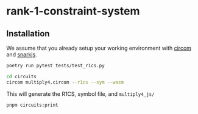 # rank-1-constraint-system

## Installation

We assume that you already setup your working environment with [circom](https://docs.circom.io/getting-started/installation/#installing-circom) and [snarkjs](https://github.com/iden3/snarkjs).

```bash
poetry run pytest tests/test_r1cs.py
```

```bash
cd circuits
circom multiply4.circom --r1cs --sym --wasm
```

This will generate the R1CS, symbol file, and `multiply4_js/`


```bash
pnpm circuits:print
```

